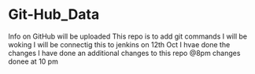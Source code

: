 # Git-Hub_Data
Info on GitHub will be uploaded
This repo is to add git commands
I will be woking
I will be connectig this to jenkins
on 12th Oct I hvae done the changes
I have done an additional changes to this repo @8pm
changes donee at 10 pm
